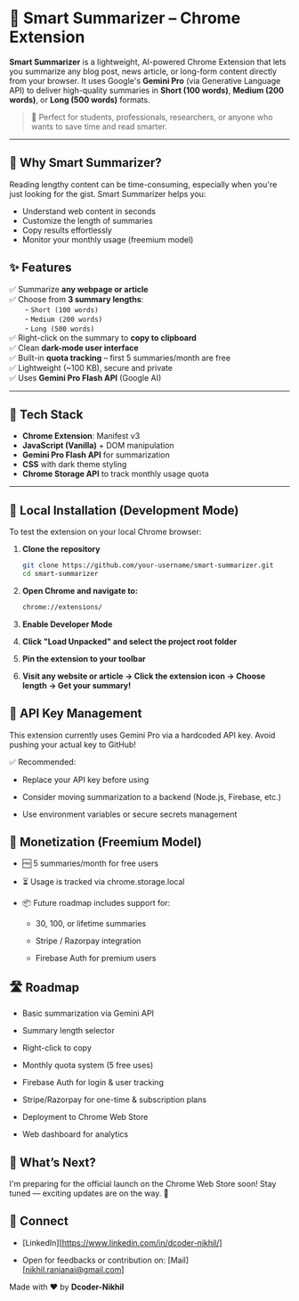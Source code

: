 # 🧠 Smart Summarizer – Chrome Extension

**Smart Summarizer** is a lightweight, AI-powered Chrome Extension that lets you summarize any blog post, news article, or long-form content directly from your browser. It uses Google's **Gemini Pro** (via Generative Language API) to deliver high-quality summaries in **Short (100 words)**, **Medium (200 words)**, or **Long (500 words)** formats.

> 🚀 Perfect for students, professionals, researchers, or anyone who wants to save time and read smarter.

---

## 🎯 Why Smart Summarizer?

Reading lengthy content can be time-consuming, especially when you're just looking for the gist. Smart Summarizer helps you:

- Understand web content in seconds
- Customize the length of summaries
- Copy results effortlessly
- Monitor your monthly usage (freemium model)


## ✨ Features

✅ Summarize **any webpage or article**  
✅ Choose from **3 summary lengths**:  
  - `Short (100 words)`  
  - `Medium (200 words)`  
  - `Long (500 words)`  
✅ Right-click on the summary to **copy to clipboard**  
✅ Clean **dark-mode user interface**  
✅ Built-in **quota tracking** – first 5 summaries/month are free  
✅ Lightweight (~100 KB), secure and private  
✅ Uses **Gemini Pro Flash API** (Google AI)

---

## 🔧 Tech Stack

- **Chrome Extension**: Manifest v3
- **JavaScript (Vanilla)** + DOM manipulation
- **Gemini Pro Flash API** for summarization
- **CSS** with dark theme styling
- **Chrome Storage API** to track monthly usage quota

---

## 🧪 Local Installation (Development Mode)

To test the extension on your local Chrome browser:

1. **Clone the repository**
   ```bash
   git clone https://github.com/your-username/smart-summarizer.git
   cd smart-summarizer

2. **Open Chrome and navigate to:**
    ```bash
    chrome://extensions/

3. **Enable Developer Mode**

4. **Click "Load Unpacked" and select the project root folder**

5. **Pin the extension to your toolbar**

6. **Visit any website or article → Click the extension icon → Choose length → Get your summary!**

## 🔐 API Key Management

This extension currently uses Gemini Pro via a hardcoded API key. Avoid pushing your actual key to GitHub!

✅ Recommended:

- Replace your API key before using

- Consider moving summarization to a backend (Node.js, Firebase, etc.)

- Use environment variables or secure secrets management

## 💸 Monetization (Freemium Model)

- 🆓 5 summaries/month for free users

- ⏳ Usage is tracked via chrome.storage.local

- 📦 Future roadmap includes support for:

    - 30, 100, or lifetime summaries

    - Stripe / Razorpay integration

    - Firebase Auth for premium users

## 🛣 Roadmap

- Basic summarization via Gemini API

- Summary length selector

- Right-click to copy

- Monthly quota system (5 free uses)

- Firebase Auth for login & user tracking

- Stripe/Razorpay for one-time & subscription plans

- Deployment to Chrome Web Store

- Web dashboard for analytics

## 🚀 What’s Next?

I'm preparing for the official launch on the Chrome Web Store soon!
Stay tuned — exciting updates are on the way. 🙌

## 🔗 Connect

- [LinkedIn][https://www.linkedin.com/in/dcoder-nikhil/]

- Open for feedbacks or contribution on:  [Mail][nikhil.ranjanai@gmail.com]


Made with ❤️ by **Dcoder-Nikhil**